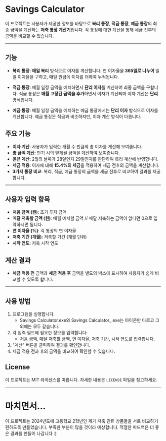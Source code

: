 # Savings Calculator

이 프로젝트는 사용자가 제공한 정보를 바탕으로 **복리 통장**, **적금 통장**, **예금 통장**의 최종 금액을 계산하는 **저축 통장 계산기**입니다. 각 통장에 대한 계산을 통해 세금 전후의 금액을 비교할 수 있습니다.


---


## 기능

- **복리 통장**: **매일 복리** 방식으로 이자를 계산합니다. 연 이자율을 **365일로 나누어** 일일 이자율을 구하고, 매일 원금에 이자를 더하여 누적됩니다.

- **적금 통장**: 매월 일정 금액을 예치하면서 **단리 이자**를 계산하여 최종 금액을 구합니다. 적금 통장은 **매월 고정된 금액을 추가**하면서 이자가 계산되며 이자 계산은 **단리** 방식입니다.

- **예금 통장**: 매월 일정 금액을 예치하는 예금 통장에서는 **단리 이자** 방식으로 이자를 계산합니다. 예금 통장은 적금과 비슷하지만, 이자 계산 방식이 다릅니다.


## 주요 기능

- **이자 계산**: 사용자가 입력한 개월 수 만큼의 총 이자를 계산해 보여줍니다.
- **총 금액 계산**: 만기 시의 받게될 금액을 계산하여 보여줍니다.
- **윤년 계산**: 2월의 날짜가 28일인지 29일인지를 판단하여 복리 계산에 반영합니다.
- **세금 적용**: 이자에 대해 **15.4%의 세금**을 적용하여 세금 전후의 금액을 계산합니다.
- **3가지 통장 비교**: 복리, 적금, 예금 통장의 금액을 세금 전후로 비교하여 결과를 제공합니다.


---


## 사용자 입력 항목

- **처음 금액 (원)**: 초기 투자 금액
- **매달 저축할 금액 (원)**: 매월 예치할 금액   // 매달 저축하는 금액이 없다면 0으로 입력하시면 됩니다.
- **연 이자율 (%)**: 각 통장의 연 이자율
- **저축 기간 (개월)**: 저축할 기간 (개월 단위)
- **시작 연도**: 저축 시작 연도


## 계산 결과

- **세금 적용 전** 금액과 **세금 적용 후** 금액을 별도의 박스에 표시하여 사용자가 쉽게 비교할 수 있도록 합니다.


---


## 사용 방법

1. 프로그램을 실행합니다.
   - Savings Calculator.exe와 Savings Calculator_.exe는 아이콘만 다르고 그 외에는 모두 같습니다.
2. 각 입력 필드에 필요한 정보를 입력합니다:
   - 처음 금액, 매달 저축할 금액, 연 이자율, 저축 기간, 시작 연도를 입력합니다.
3. "계산" 버튼을 클릭하여 결과를 확인합니다.
4. 세금 적용 전과 후의 금액을 비교하여 확인할 수 있습니다.


## License

이 프로젝트는 MIT 라이센스를 따릅니다. 자세한 내용은 `LICENSE` 파일을 참고하세요.


---


# 마치면서...

이 프로젝트는 2024년도에 고등학교 2학년인 제가 저축 관련 상품들을 서로 비교하기 편하도록 만들었습니다. 부족한 부분이 많을 것이라 예상합니다. 적절한 피드백은 더 좋은 결과를 만들어 나갑니다 :)
